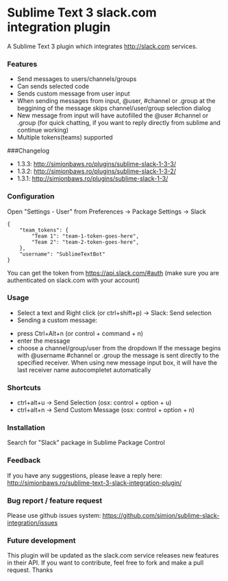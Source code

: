 Sublime Text 3 slack.com integration plugin
=========================

A Sublime Text 3 plugin which integrates http://slack.com services.

### Features
* Send messages to users/channels/groups
* Can sends selected code
* Sends custom message from user input
* When sending messages from input, @user, #channel or .group at the beggining of the message skips channel/user/group selection dialog
* New message from input will have autofilled the @user #channel or .group (for quick chatting, if you want to reply directly from sublime and continue working)
* Multiple tokens(teams) supported

###Changelog
* 1.3.3: http://simionbaws.ro/plugins/sublime-slack-1-3-3/
* 1.3.2: http://simionbaws.ro/plugins/sublime-slack-1-3-2/
* 1.3.1: http://simionbaws.ro/plugins/sublime-slack-1-3/

### Configuration
Open "Settings - User" from Preferences -> Package Settings -> Slack

    {
        "team_tokens": {
            "Team 1": "team-1-token-goes-here",
            "Team 2": "team-2-token-goes-here",
        },
        "username": "SublimeTextBot"
    }

You can get the token from https://api.slack.com/#auth (make sure you are authenticated on slack.com with your account)

### Usage
* Select a text and Right click (or ctrl+shift+p) -> Slack: Send selection
* Sending a custom message:
 - press Ctrl+Alt+n (or control + command + n)
 - enter the message
 - choose a channel/group/user from the dropdown
If the message begins with @username #channel or .group the message is sent directly to the specified receiver.
When using new message input box, it will have the last receiver name autocompletet automatically


### Shortcuts
* ctrl+alt+u -> Send Selection (osx: control + option + u)
* ctrl+alt+n -> Send Custom Message (osx: control + option + n)

### Installation
Search for "Slack" package in Sublime Package Control


### Feedback
If you have any suggestions, please leave a reply here:
http://simionbaws.ro/sublime-text-3-slack-integration-plugin/

### Bug report / feature request
Please use github issues system: https://github.com/simion/sublime-slack-integration/issues

### Future development
This plugin will be updated as the slack.com service releases new features in their API.
If you want to contribute, feel free to fork and make a pull request.
Thanks

